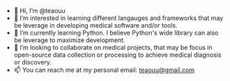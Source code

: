 - 👋 Hi, I’m @teaouu
- 👀 I’m interested in learning different langauges and frameworks that may be leverage in developing medical software and/or tools.
- 🌱 I’m currently learning Python. I believe Python's wide library can also be leverage to maximize development.
- 💞️ I’m looking to collaborate on medical projects, that may be focus in open-source data collection or processing to achieve medical diagnosis or discovery.
- 📫 You can reach me at my personal email: teaouu@gmail.com

<!---
teaouu/teaouu is a ✨ special ✨ repository because its `README.md` (this file) appears on your GitHub profile.
You can click the Preview link to take a look at your changes.
--->
